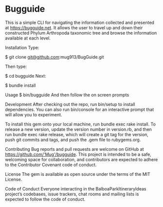 # Bugguide

This is a simple CLI for navigating the information collected and presented at https://bugguide.net. It allows the user to travel up and down their constructed Phylum Arthropoda taxonomic tree and browse the information available at each level.

Installation 
Type:

$ git clone git@github.com:mug913/BugGuide.git

Then type:

$ cd bugguide
Next:

$ bundle install

Usage
$ bin/bugguide
And then follow the on screen prompts

Development
After checking out the repo, run bin/setup to install dependencies. You can also run bin/console for an interactive prompt that will allow you to experiment.

To install this gem onto your local machine, run bundle exec rake install. To release a new version, update the version number in version.rb, and then run bundle exec rake release, which will create a git tag for the version, push git commits and tags, and push the .gem file to rubygems.org.

Contributing
Bug reports and pull requests are welcome on GitHub at https://github.com/'Mug'/bugguide. This project is intended to be a safe, welcoming space for collaboration, and contributors are expected to adhere to the Contributor Covenant code of conduct.

License
The gem is available as open source under the terms of the MIT License.

Code of Conduct
Everyone interacting in the BalboaParkItineraryIdeas project’s codebases, issue trackers, chat rooms and mailing lists is expected to follow the code of conduct.
